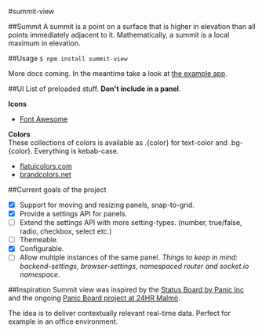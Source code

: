 #summit-view

##Summit
A summit is a point on a surface that is higher in elevation than all points immediately adjacent to it. Mathematically, a summit is a local maximum in elevation.

##Usage
`$ npm install summit-view`

More docs coming. In the meantime take a look at [the example app](https://github.com/summit-view/summit-view-app-example).

##UI
List of preloaded stuff. **Don't include in a panel**.

**Icons**  

* [Font Awesome](https://fortawesome.github.io/Font-Awesome/)  

**Colors**  
These collections of colors is available as .{color} for text-color and .bg-{color}. Everything is kebab-case.  

* [flatuicolors.com](http://flatuicolors.com/)  
* [brandcolors.net](http://brandcolors.net/)  

##Current goals of the project

- [x] Support for moving and resizing panels, snap-to-grid.
- [x] Provide a settings API for panels.
- [ ] Extend the settings API with more setting-types. (number, true/false, radio, checkbox, select etc.)
- [ ] Themeable.
- [x] Configurable.
- [ ] Allow multiple instances of the same panel. *Things to keep in mind: backend-settings, browser-settings, namespaced router and socket.io namespace*.

##Inspiration
Summit view was inspired by the [Status Board by Panic Inc](https://panic.com/statusboard/) and the ongoing [Panic Board project at 24HR Malmö](https://www.24hr.se/projekt/strukturerad-information-via-storskarm/).

The idea is to deliver contextually relevant real-time data. Perfect for example in an office environment.
